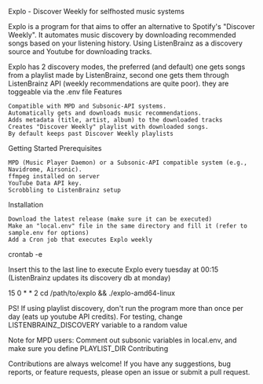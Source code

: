 Explo - Discover Weekly for selfhosted music systems

Explo is a program for that aims to offer an alternative to Spotify's "Discover Weekly". It automates music discovery by downloading recommended songs based on your listening history. Using ListenBrainz as a discovery source and Youtube for downloading tracks.

Explo has 2 discovery modes, the preferred (and default) one gets songs from a playlist made by ListenBrainz, second one gets them through ListenBrainz API (weekly recommendations are quite poor). they are toggeable via the .env file
Features

    Compatible with MPD and Subsonic-API systems.
    Automatically gets and downloads music recommendations.
    Adds metadata (title, artist, album) to the downloaded tracks
    Creates "Discover Weekly" playlist with downloaded songs.
    By default keeps past Discover Weekly playlists

Getting Started
Prerequisites

    MPD (Music Player Daemon) or a Subsonic-API compatible system (e.g., Navidrome, Airsonic).
    ffmpeg installed on server
    YouTube Data API key.
    Scrobbling to ListenBrainz setup

Installation

    Download the latest release (make sure it can be executed)
    Make an "local.env" file in the same directory and fill it (refer to sample.env for options)
    Add a Cron job that executes Explo weekly

crontab -e

Insert this to the last line to execute Explo every tuesday at 00:15 (ListenBrainz updates its discovery db at monday)

15 0 * * 2 cd /path/to/explo && ./explo-amd64-linux

PS! If using playlist discovery, don't run the program more than once per day (eats up youtube API credits). For testing, change LISTENBRAINZ_DISCOVERY variable to a random value

Note for MPD users: Comment out subsonic variables in local.env, and make sure you define PLAYLIST_DIR
Contributing

Contributions are always welcome! If you have any suggestions, bug reports, or feature requests, please open an issue or submit a pull request.
